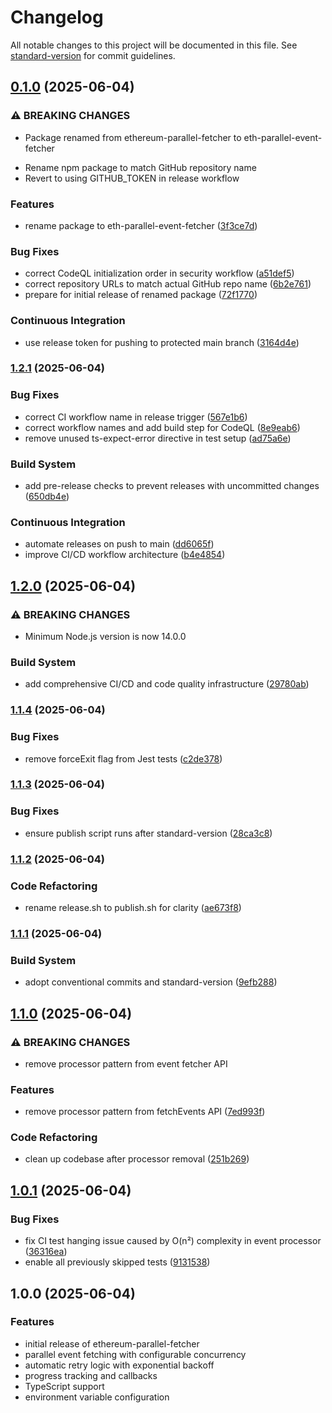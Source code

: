 # Changelog

All notable changes to this project will be documented in this file. See [standard-version](https://github.com/conventional-changelog/standard-version) for commit guidelines.

## [0.1.0](https://github.com/yahgwai/eth-parallel-event-fetcher/compare/v1.2.1...v0.1.0) (2025-06-04)


### ⚠ BREAKING CHANGES

* Package renamed from ethereum-parallel-fetcher to eth-parallel-event-fetcher

- Rename npm package to match GitHub repository name
- Revert to using GITHUB_TOKEN in release workflow

### Features

* rename package to eth-parallel-event-fetcher ([3f3ce7d](https://github.com/yahgwai/eth-parallel-event-fetcher/commit/3f3ce7d1aa0ecbbf3394d9d062b38424bd61d16a))


### Bug Fixes

* correct CodeQL initialization order in security workflow ([a51def5](https://github.com/yahgwai/eth-parallel-event-fetcher/commit/a51def5983a61cb6cfbbafc25e8c50366ae3e64e))
* correct repository URLs to match actual GitHub repo name ([6b2e761](https://github.com/yahgwai/eth-parallel-event-fetcher/commit/6b2e761322e95d6f43efdaa5abe3778f7e75e6be))
* prepare for initial release of renamed package ([72f1770](https://github.com/yahgwai/eth-parallel-event-fetcher/commit/72f177054ca63a267283a9b7ca1ff8c7058be86c))


### Continuous Integration

* use release token for pushing to protected main branch ([3164d4e](https://github.com/yahgwai/eth-parallel-event-fetcher/commit/3164d4e8fae510fccec1878529e682c7528454b3))

### [1.2.1](https://github.com/yahgwai/eth-parallel-event-fetcher/compare/v1.2.0...v1.2.1) (2025-06-04)

### Bug Fixes

- correct CI workflow name in release trigger ([567e1b6](https://github.com/yahgwai/eth-parallel-event-fetcher/commit/567e1b61c2a04095f78cb079f78c5771adc87f50))
- correct workflow names and add build step for CodeQL ([8e9eab6](https://github.com/yahgwai/eth-parallel-event-fetcher/commit/8e9eab6c694087e80b44776b619378c07fc4fab3))
- remove unused ts-expect-error directive in test setup ([ad75a6e](https://github.com/yahgwai/eth-parallel-event-fetcher/commit/ad75a6ebdbc5b1b90007d8146d67783c0d9470a7))

### Build System

- add pre-release checks to prevent releases with uncommitted changes ([650db4e](https://github.com/yahgwai/eth-parallel-event-fetcher/commit/650db4effa22facf21ee34e4676e52737549fcb2))

### Continuous Integration

- automate releases on push to main ([dd6065f](https://github.com/yahgwai/eth-parallel-event-fetcher/commit/dd6065f02e6b79891d492b7af70f0474ab3dc86d))
- improve CI/CD workflow architecture ([b4e4854](https://github.com/yahgwai/eth-parallel-event-fetcher/commit/b4e48549039218585e5cbec338afbb5eab822ad2))

## [1.2.0](https://github.com/yahgwai/eth-parallel-event-fetcher/compare/v1.1.4...v1.2.0) (2025-06-04)

### ⚠ BREAKING CHANGES

- Minimum Node.js version is now 14.0.0

### Build System

- add comprehensive CI/CD and code quality infrastructure ([29780ab](https://github.com/yahgwai/eth-parallel-event-fetcher/commit/29780abfc62b8c340025fa693de1a01c3c79ad99))

### [1.1.4](https://github.com/yahgwai/eth-parallel-event-fetcher/compare/v1.1.3...v1.1.4) (2025-06-04)

### Bug Fixes

- remove forceExit flag from Jest tests ([c2de378](https://github.com/yahgwai/eth-parallel-event-fetcher/commit/c2de37854f64559496642e75005050564f825c48))

### [1.1.3](https://github.com/yahgwai/eth-parallel-event-fetcher/compare/v1.1.2...v1.1.3) (2025-06-04)

### Bug Fixes

- ensure publish script runs after standard-version ([28ca3c8](https://github.com/yahgwai/eth-parallel-event-fetcher/commit/28ca3c82a691f04f7dba2843e92bc20fee1d770e))

### [1.1.2](https://github.com/yahgwai/eth-parallel-event-fetcher/compare/v1.1.1...v1.1.2) (2025-06-04)

### Code Refactoring

- rename release.sh to publish.sh for clarity ([ae673f8](https://github.com/yahgwai/eth-parallel-event-fetcher/commit/ae673f8de8b8309c487fc0ed1b32187d31a8e3ae))

### [1.1.1](https://github.com/yahgwai/eth-parallel-event-fetcher/compare/v1.1.0...v1.1.1) (2025-06-04)

### Build System

- adopt conventional commits and standard-version ([9efb288](https://github.com/yahgwai/eth-parallel-event-fetcher/commit/9efb2882c96c33e4441aa12c7e879258341bc6bf))

## [1.1.0](https://github.com/yahgwai/eth-parallel-event-fetcher/compare/v1.0.1...v1.1.0) (2025-06-04)

### ⚠ BREAKING CHANGES

- remove processor pattern from event fetcher API

### Features

- remove processor pattern from fetchEvents API ([7ed993f](https://github.com/yahgwai/eth-parallel-event-fetcher/commit/7ed993f))

### Code Refactoring

- clean up codebase after processor removal ([251b269](https://github.com/yahgwai/eth-parallel-event-fetcher/commit/251b269))

## [1.0.1](https://github.com/yahgwai/eth-parallel-event-fetcher/compare/v1.0.0...v1.0.1) (2025-06-04)

### Bug Fixes

- fix CI test hanging issue caused by O(n²) complexity in event processor ([36316ea](https://github.com/yahgwai/eth-parallel-event-fetcher/commit/36316ea))
- enable all previously skipped tests ([9131538](https://github.com/yahgwai/eth-parallel-event-fetcher/commit/9131538))

## 1.0.0 (2025-06-04)

### Features

- initial release of ethereum-parallel-fetcher
- parallel event fetching with configurable concurrency
- automatic retry logic with exponential backoff
- progress tracking and callbacks
- TypeScript support
- environment variable configuration
